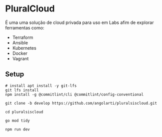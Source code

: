 # PluralCloud

É uma uma solução de cloud privada para uso em Labs afim de explorar ferramentas como:

- Terraform
- Ansible
- Kubernetes
- Docker
- Vagrant

## Setup

```shell
# install apt install -y git-lfs
git lfs install
npm install -g @commitlint/cli @commitlint/config-conventional
```

```shell
git clone -b develop https://github.com/angolarti/pluralsiscloud.git
```

```shell
cd pluralsiscloud
```

```shell
go mod tidy
```

```shell
npm run dev
```
